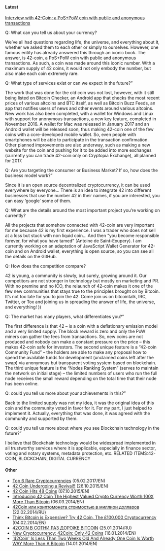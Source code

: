 #### Latest

<a href="https://techannouncer.com/interview-with-42-coin-a-pospow-coin-with-public-and-anonymous-transactions" target="_blank">Interview with 42-Coin: a PoS+PoW coin with public and anonymous transactions</a>

Q: What can you tell us about your currency?

We’ve all had questions regarding life, the universe, and everything about it, whether we asked them to each other or simply to ourselves. However, one famous entity has already answered this through an iconic book. The answer, is 42-coin, a PoS+PoW coin with public and anonymous transactions. As such, a coin was made around this iconic number. With a maximum supply of 42 coins, it would not only embody the number, but also make each coin extremely rare.

Q: What type of services exist or can we expect in the future?”

The work that was done for the old coin was not lost, however, with it still being listed on Bitcoin Checker, an Android app that checks the most recent prices of various altcoins and BTC itself, as well as Bitcoin Buzz Feeds, an app that notifies users of news and other events around various altcoins. New work has also been completed, with a wallet for Windows and Linux with support for anonymous transactions, a new key feature, completed in November 2016. A wallet for Mac was released in January 2017 and an Android wallet will be released soon, thus making 42-coin one of the few coins with a core-developed mobile wallet. So, even people with smartphones will be able to participate in the transaction confirmation. Other planned improvements are also underway, such as making a new website for the coin and pushing for it to be added into more exchanges (currently you can trade 42-coin only on Cryptopia Exchange), all planned for 2017.

Q: Are you targeting the consumer or Business Market? If so, how does the business model work?”

Since it is an open source decentralized cryptocurrency, it can be used everywhere by everyone…
There is an idea to integrate 42 into different businesses that use the number 42 in their names, if you are interested, you can easy ‘google’ some of them.

Q: What are the details around the most important project you’re working on currently?

All the projects that somehow connected with 42-coin are very important for me because 42 is my first experience. I was a trader who does not sell at a loss but stuck with non liquid coin… And then “you become responsible forever, for what you have tamed” (Antoine de Saint-Exupery).
I am currently working on an adaptation of JavaScript Wallet Generator for 42-coin and on Android wallet, everything is open source, so you can see all the details on the GitHub.

Q: How does the competition compare?

42 is young, a community is slowly, but surely, growing around it. Our competitors are not stronger in technology but mostly on marketing and PR.
With no premine and no ICO, the relaunch of 42-coin makes it one of the few new communities that stays true to the principles brought on by Bitcoin. It’s not too late for you to join the 42. Come join us on bitcointalk, IRC, Twitter, or Tox and joining us in spreading the answer of life, the universe, and everything! ))

Q: The market has many players, what differentiates you?”

The first difference is that 42 – is a coin with a deflationary emission model and a very limited supply. The block reward is zero and only the PoW miners can gather the fees from transactions. So, new coins are not produced and nobody can make a constant pressure on the price – this makes 42-coin safe for investors.
The second unique feature is a “42-coin Community Fund” – the holders are able to make any proposal how to spend the available funds for development (unclaimed coins left after the swap) via anonymous but transparent voting system based on blockchain.
The third unique feature is the “Nodes Ranking System” (serves to maintain the network on initial stage) – the limited numbers of users who run the full node receives the small reward depending on the total time that their node has been online.

Q: could you tell us more about your achievements in this?”

Back to the limited supply was not my idea, it was the original idea of this coin and the community voted in favor for it. For my part, I just helped to implement it. Actually, everything that was done, it was agreed with the community and supported by them.

Q: could you tell us more about where you see Blockchain technology in the future?”

I believe that Blockchain technology would be widespread implemented in all trustworthy services where it is applicable, especially in finance sector, voting and notary systems, metadata protection, etc.
RELATED ITEMS:42-COIN, BLOCKCHAIN, DIGITAL CURRENCY


#### Other
- <a href="https://themerkle.com/top-6-rare-cryptocurrencies" target="_blank">Top 6 Rare Cryptocurrencies</a> (05.02.2017/EN)
- <a href="http://bitcoinlasvegas.net/42-coin-the-revival-big-changes-coming-soon" target="_blank">42 Coin Undergoing a Revival!!</a> (26.10.2015/EN)
- <a href="https://www.cryptocoinsnews.com/42-coin-hits-48-coins" target="_blank">42 Coin Hits 48 Coins</a> (07.10.2015/EN)
- <a href="http://www.prweb.com/releases/42-coin/crypto-currency-bitcoin/prweb11639423.htm" target="_blank">Introducing 42 Coin The Highest Valued Crypto Currency Worth 100X More Than Bitcoin</a> (06.03.2014/EN)
- <a href="http://crypto-coins.ru/kriptovalyuty/42coin-ili-kriptomoneta-stoimostyu-v-million-dollarov" target="_blank">42Coin или криптомонета стоимостью в миллион долларов</a> (22.02.2014/RU)
- <a href="http://www.ibtimes.co.uk/think-bitcoin-expensive-try-42-coin-100000-cryptocurrency-1435107" target="_blank">Think Bitcoin is Expensive? Try 42 Coin, The £100,000 Cryptocurrency</a> (04.02.2014/EN)
- <a href="http://yareg.com/cryptocurrency/42coin-v-sotni-raz-dorozhe-bitcoin" target="_blank">42COIN В СОТНИ РАЗ ДОРОЖЕ BITCOIN</a> (25.01.2014/RU)
- <a href="http://litecoinblog.org/new-cryptocurrency-42coin-42-coins" target="_blank">New Cryptocurrency: 42Coin: Only 42 Coins</a> (16.01.2014/EN)
- <a href="http://www.businessinsider.com/introducing-42coin-2014-1" target="_blank">'42Coin' Is Less Than Two Weeks Old And Already One Coin Is Worth WAY More Than A Bitcoin</a> (14.01.2014/EN)
